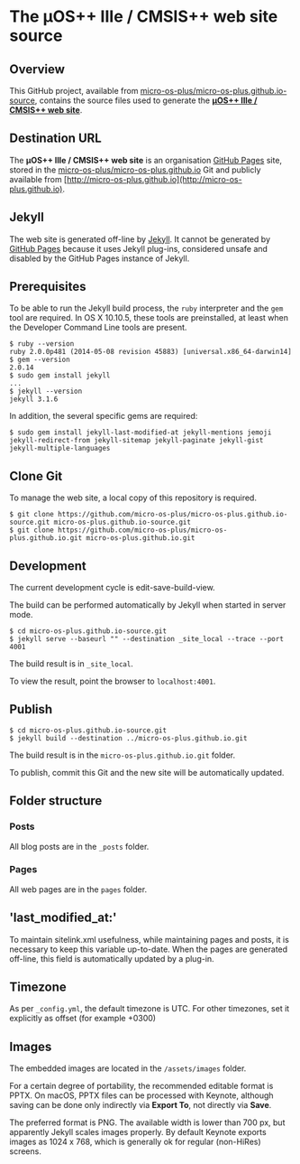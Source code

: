 # The µOS++ IIIe / CMSIS++ web site source


## Overview

This GitHub project, available from [micro-os-plus/micro-os-plus.github.io-source](https://github.com/micro-os-plus/micro-os-plus.github.io-source), contains the source files used to generate the **[µOS++ IIIe / CMSIS++ web site](http://micro-os-plus.github.io)**.

## Destination URL

The **µOS++ IIIe / CMSIS++ web site** is an organisation [GitHub Pages](https://pages.github.com) site, stored in the [micro-os-plus/micro-os-plus.github.io](https://github.com/micro-os-plus/micro-os-plus.github.io) Git and publicly available from [http://micro-os-plus.github.io](http://micro-os-plus.github.io).


## Jekyll

The web site is generated off-line by [Jekyll](http://jekyllrb.com). It cannot be generated by [GitHub Pages](https://pages.github.com) because it uses Jekyll plug-ins, considered unsafe and disabled by the GitHub Pages instance of Jekyll.

## Prerequisites

To be able to run the Jekyll build process, the `ruby` interpreter and the `gem` tool are required. In OS X 10.10.5, these tools are preinstalled, at least when the Developer Command Line tools are present.

```
$ ruby --version
ruby 2.0.0p481 (2014-05-08 revision 45883) [universal.x86_64-darwin14]
$ gem --version
2.0.14
$ sudo gem install jekyll
...
$ jekyll --version
jekyll 3.1.6
```

In addition, the several specific gems are required:

```
$ sudo gem install jekyll-last-modified-at jekyll-mentions jemoji jekyll-redirect-from jekyll-sitemap jekyll-paginate jekyll-gist jekyll-multiple-languages
```

## Clone Git

To manage the web site, a local copy of this repository is required.

```
$ git clone https://github.com/micro-os-plus/micro-os-plus.github.io-source.git micro-os-plus.github.io-source.git
$ git clone https://github.com/micro-os-plus/micro-os-plus.github.io.git micro-os-plus.github.io.git
```

## Development

The current development cycle is edit-save-build-view.

The build can be performed automatically by Jekyll when started in server mode.

```
$ cd micro-os-plus.github.io-source.git
$ jekyll serve --baseurl "" --destination _site_local --trace --port 4001
```

The build result is in `_site_local`.

To view the result, point the browser to `localhost:4001`.

## Publish

```
$ cd micro-os-plus.github.io-source.git
$ jekyll build --destination ../micro-os-plus.github.io.git
```

The build result is in the `micro-os-plus.github.io.git` folder.

To publish, commit this Git and the new site will be automatically updated.

## Folder structure

### Posts

All blog posts are in the `_posts` folder.

### Pages

All web pages are in the `pages` folder.

## 'last\_modified\_at:'

To maintain sitelink.xml usefulness, while maintaining pages and posts, it is necessary to keep this variable up-to-date. When the pages are generated off-line, this field is automatically updated by a plug-in.

## Timezone

As per `_config.yml`, the default timezone is UTC. For other timezones, set it explicitly as offset (for example +0300)

## Images

The embedded images are located in the `/assets/images` folder.


For a certain degree of portability, the recommended editable format is PPTX. On macOS, PPTX files can be processed with Keynote, although saving can be done only indirectly via **Export To**, not directly via **Save**.

The preferred format is PNG. The available width is lower than 700 px, but apparently Jekyll scales images properly. By default Keynote exports images as 1024 x 768, which is generally ok for regular (non-HiRes) screens.
